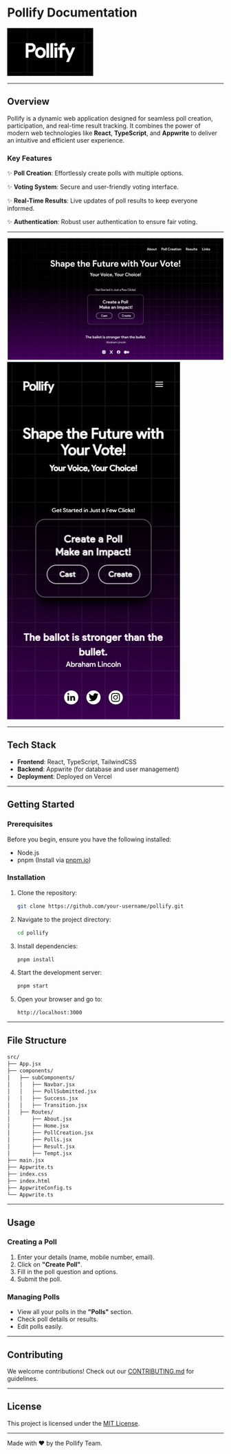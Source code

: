 # Pollify Documentation

![Pollify Logo](./src/assets/Logo%20readme.png)

---

## Overview

Pollify is a dynamic web application designed for seamless poll creation, participation, and real-time result tracking. It combines the power of modern web technologies like **React**, **TypeScript**, and **Appwrite** to deliver an intuitive and efficient user experience.

### Key Features

✨ **Poll Creation**: Effortlessly create polls with multiple options.

✨ **Voting System**: Secure and user-friendly voting interface.

✨ **Real-Time Results**: Live updates of poll results to keep everyone informed.

✨ **Authentication**: Robust user authentication to ensure fair voting.

---

![Pollify UI](./src/assets/Frame%2015.png)
![Pollify Mobile Ui](./src/assets/mobile.png)

---

## Tech Stack

- **Frontend**: React, TypeScript, TailwindCSS
- **Backend**: Appwrite (for database and user management)
- **Deployment**: Deployed on Vercel

---

## Getting Started

### Prerequisites

Before you begin, ensure you have the following installed:

- Node.js
- pnpm (Install via [pnpm.io](https://pnpm.io/))

### Installation

1. Clone the repository:

    ```bash
    git clone https://github.com/your-username/pollify.git
    ```

2. Navigate to the project directory:

    ```bash
    cd pollify
    ```

3. Install dependencies:

    ```bash
    pnpm install
    ```

4. Start the development server:

    ```bash
    pnpm start
    ```

5. Open your browser and go to:

    ```
    http://localhost:3000
    ```

---

## File Structure

```plaintext
src/
├── App.jsx
├── components/
│   ├── subComponents/
│   │   ├── Navbar.jsx
│   │   ├── PollSubmitted.jsx
│   │   ├── Success.jsx
│   │   ├── Transition.jsx
│   ├── Routes/
│       ├── About.jsx
│       ├── Home.jsx
│       ├── PollCreation.jsx
│       ├── Polls.jsx
│       ├── Result.jsx
│       ├── Tempt.jsx
├── main.jsx
├── Appwrite.ts
├── index.css
├── index.html
├── AppwriteConfig.ts
└── Appwrite.ts
```

---

## Usage

### Creating a Poll

1. Enter your details (name, mobile number, email).
2. Click on **"Create Poll"**.
3. Fill in the poll question and options.
4. Submit the poll.

### Managing Polls

- View all your polls in the **"Polls"** section.
- Check poll details or results.
- Edit polls easily.

---

## Contributing

We welcome contributions! Check out our [CONTRIBUTING.md](CONTRIBUTING.md) for guidelines.

---

## License

This project is licensed under the [MIT License](LICENSE).

---

Made with ❤️ by the Pollify Team.
